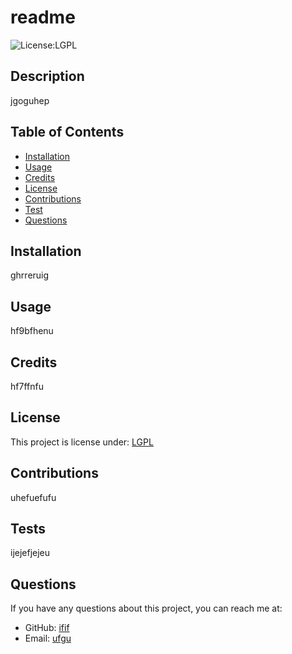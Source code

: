 
# readme
  ![License:LGPL](http://img.shields.io/badge/license-LGPL-blue.svg)

## Description
  jgoguhep

## Table of Contents
  * [Installation](#installation)
  * [Usage](#usage)
  * [Credits](#credits)
  * [License](#license)
  * [Contributions](#contributions)
  * [Test](#tests)
  * [Questions](#questions)
  
## Installation
  ghrreruig

## Usage
  hf9bfhenu

## Credits
  hf7ffnfu

## License
  
  This project is license under: [LGPL](renderLicenseLink(license))

## Contributions
  uhefuefufu

## Tests
  ijejefjejeu

## Questions
  If you have any questions about this project, you can reach me at: 
  * GitHub: [ifif](https://www.github.com/ifif)
  * Email: [ufgu](ufgu)


